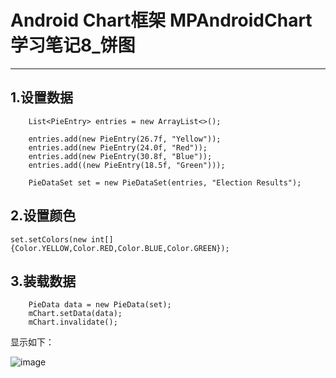 # Android Chart框架 MPAndroidChart学习笔记8_饼图
---
## 1.设置数据 ##
		List<PieEntry> entries = new ArrayList<>();

        entries.add(new PieEntry(26.7f, "Yellow"));
        entries.add(new PieEntry(24.0f, "Red"));
        entries.add(new PieEntry(30.8f, "Blue"));
        entries.add((new PieEntry(18.5f, "Green")));

        PieDataSet set = new PieDataSet(entries, "Election Results");

## 2.设置颜色 ##

	set.setColors(new int[]{Color.YELLOW,Color.RED,Color.BLUE,Color.GREEN});

## 3.装载数据 ##

		PieData data = new PieData(set);
        mChart.setData(data);
        mChart.invalidate(); 

显示如下：

![image](https://camo.githubusercontent.com/8dac84ecf64fa0a21d938cf030f021e30e0210a5/68747470733a2f2f7261772e6769746875622e636f6d2f5068696c4a61792f4d5043686172742f6d61737465722f73637265656e73686f74732f70696563686172745f77696b692e706e67)